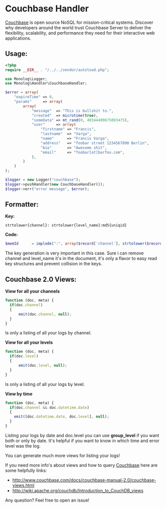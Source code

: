 Couchbase Handler
=================

[Couchbase](http://www.couchbase.com/) is open source NoSQL for mission-critical systems. Discover why developers around the world trust Couchbase Server to deliver the flexibility, scalability, and performance they need for their interactive web applications.

Usage:
------

```php
<?php
require __DIR__ . "/../../vendor/autoload.php";

use Monolog\Logger;
use Monolog\Handler\CouchbaseHandler;

$error = array(
    "expireTime" => 0,
    "params"     => array(
        array(
            "message"  => "This is bullshit to.",
            "created"  => microtime(true),
            "someData" => mt_rand(0, 49344409875093475),
            "user"     => array(
                "firstname" => "Francis",
                "lastname"  => "Varga",
                "name"      => "Francis Varga",
                "address"   => "foobar street 1234567890 Berlin",
                "bio"       => "Awesome shit",
                "email"     => "foobar[at]barfoo.com",
            ),
        )
    )
);

$logger = new Logger("couchbase");
$logger->pushHandler(new CouchbaseHandler());
$logger->err("error message", $error);
```

Formatter:
-----------

**Key:**
```
strtolower{channel}: strtolower{level_name}:md5{uniqid}
```

**Code:**
```php
$memId      = implode(":", array($record['channel'], strtolower($record['level_name']), md5(uniqid(null, true))));
```

The key generation is very important in this case. Sure i can remove channel and level_name it's in the document, it's only a flavor to easy read key structures and prevent collision in the keys.

Couchbase 2.0 Views:
--------------------

**View for all your channels**
```js
function (doc, meta) {
  if(doc.channel)
  {
      emit(doc.channel, null);
  }
}
```
Is only a listing of all your logs by channel.

**View for all your levels**
```js
function (doc, meta) {
  if(doc.level)
  {
      emit(doc.level, null);
  }
}
```
Is only a listing of all your logs by level.

**View by time**
```js
function (doc, meta) {
  if(doc.channel && doc.datetime.date)
  {
    emit([doc.datetime.date, doc.level], null);
  }
}
```
Listing your logs by date and doc.level you can use **group_level** if you want both or only by date. It's helpful if you want to know in which time and error level was the log.

You can generate much more views for listing your logs!

If you need more info's about views and how to query [Couchbase](http://www.couchbase.com/) here are some helpfully links:

- http://www.couchbase.com/docs/couchbase-manual-2.0/couchbase-views.html
- http://wiki.apache.org/couchdb/Introduction_to_CouchDB_views

Any question? Feel free to open an issue!

